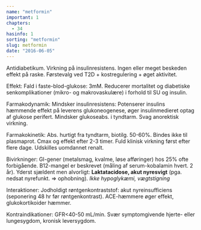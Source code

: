 ```yaml
---
name: "metformin"
important: 1
chapters:
  - 34
hasinfo: 1
sorting: "metformin"
slug: metformin
date: "2016-06-05"
---
```


Antidiabetikum. Virkning på insulinresistens. Ingen eller meget beskeden effekt
på raske. Førstevalg ved T2D + kostregulering + øget aktivitet.

Effekt: Fald i faste-blod-glukose: 3mM. Reducerer mortalitet og diabetiske
senkomplikationer (mikro- og makrovaskulære) i forhold til SU og insulin.

Farmakodynamik: Mindsker insulinresistens: Potenserer insulins hæmmende effekt
på leverens glukoneogenese, øger insulinmedieret optag af glukose perifert.
Mindsker glukoseabs. i tyndtarm. Svag anorektisk virkning.

Farmakokinetik: Abs. hurtigt fra tyndtarm, biotilg. 50-60%. Bindes ikke til
plasmaprot. Cmax og effekt efter 2-3 timer. Fuld klinisk virkning først efter
flere dage. Udskilles uomdannet renalt.

Bivirkninger: GI-gener (metalsmag, kvalme, løse afføringer) hos 25% ofte
forbigående. B12-mangel er beskrevet (måling af serum-kobalamin hvert. 2 år).
Yderst sjældent men alvorligt: <b>Laktatacidose, akut nyresvigt</b> (pga. nedsat
nyrefunkt. => ophobning). <em>Ikke hypoglykæmi, vægtstigning</em>

Interaktioner: Jodholdigt røntgenkontraststof: akut nyreinsufficiens (seponering
48 hr før røntgenkontrast). ACE-hæmmere øger effekt, glukokortikoider hæmmer.

Kontraindikationer: GFR<40-50 mL/min. Svær symptomgivende hjerte- eller
lungesygdom, kronisk leversygdom.
